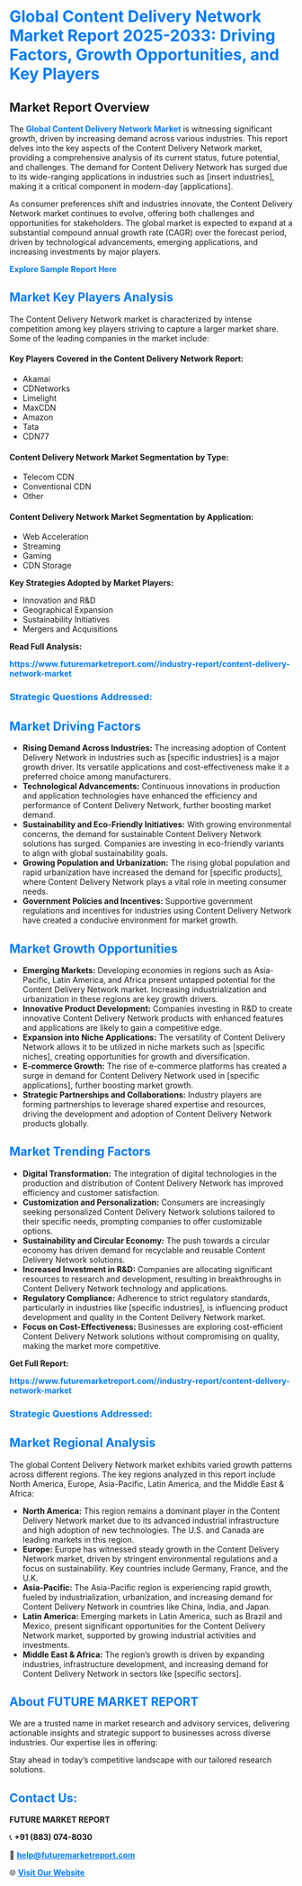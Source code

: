 <h1 style="color: #007BFF;">Global Content Delivery Network Market Report 2025-2033: Driving Factors, Growth Opportunities, and Key Players</h1>

<section id="overview">
<h2>Market Report Overview</h2>
<p>The <a href="https://www.futuremarketreport.com//industry-report/content-delivery-network-market" style="color: #007BFF; text-decoration: none;"><strong>Global Content Delivery Network Market</strong></a> is witnessing significant growth, driven by increasing demand across various industries. This report delves into the key aspects of the Content Delivery Network market, providing a comprehensive analysis of its current status, future potential, and challenges. The demand for Content Delivery Network has surged due to its wide-ranging applications in industries such as [insert industries], making it a critical component in modern-day [applications].</p>
<p>As consumer preferences shift and industries innovate, the Content Delivery Network market continues to evolve, offering both challenges and opportunities for stakeholders. The global market is expected to expand at a substantial compound annual growth rate (CAGR) over the forecast period, driven by technological advancements, emerging applications, and increasing investments by major players.</p>
</section>

<section id="overview">
<p><a href="https://www.futuremarketreport.com//request-sample/reportId=54311" style="color: #007BFF; text-decoration: none;"><strong>Explore Sample Report Here</strong></a></p>
</section>

<section id="key-players">
<h2 style="color: #007BFF;">Market Key Players Analysis</h2>
<p>The Content Delivery Network market is characterized by intense competition among key players striving to capture a larger market share. Some of the leading companies in the market include:</p>
<h4>Key Players Covered in the Content Delivery Network Report:</h4>
<ul><li>Akamai</li><li>CDNetworks</li><li>Limelight</li><li>MaxCDN</li><li>Amazon</li><li>Tata</li><li>CDN77</li></ul>
<h4>Content Delivery Network Market Segmentation by Type:</h4>
<ul><li>Telecom CDN</li><li>Conventional CDN</li><li>Other</li></ul>

<h4>Content Delivery Network Market Segmentation by Application:</h4>
<ul><li>Web Acceleration</li><li>Streaming</li><li>Gaming</li><li>CDN Storage</li></ul>
<p><strong>Key Strategies Adopted by Market Players:</strong></p>
<ul>
<li>Innovation and R&D</li>
<li>Geographical Expansion</li>
<li>Sustainability Initiatives</li>
<li>Mergers and Acquisitions</li>
</ul>
</section>

<section>
<p><strong>Read Full Analysis: </strong></p><a href="https://www.futuremarketreport.com//industry-report/content-delivery-network-market" style="color: #007BFF; text-decoration: none;"><strong>https://www.futuremarketreport.com//industry-report/content-delivery-network-market</strong></a>
<h3 style="color: #007BFF;">Strategic Questions Addressed:</h3>
</section>

<section id="driving-factors">
<h2 style="color: #007BFF;">Market Driving Factors</h2>
<ul>
<li><strong>Rising Demand Across Industries:</strong> The increasing adoption of Content Delivery Network in industries such as [specific industries] is a major growth driver. Its versatile applications and cost-effectiveness make it a preferred choice among manufacturers.</li>
<li><strong>Technological Advancements:</strong> Continuous innovations in production and application technologies have enhanced the efficiency and performance of Content Delivery Network, further boosting market demand.</li>
<li><strong>Sustainability and Eco-Friendly Initiatives:</strong> With growing environmental concerns, the demand for sustainable Content Delivery Network solutions has surged. Companies are investing in eco-friendly variants to align with global sustainability goals.</li>
<li><strong>Growing Population and Urbanization:</strong> The rising global population and rapid urbanization have increased the demand for [specific products], where Content Delivery Network plays a vital role in meeting consumer needs.</li>
<li><strong>Government Policies and Incentives:</strong> Supportive government regulations and incentives for industries using Content Delivery Network have created a conducive environment for market growth.</li>
</ul>
</section>

<section id="growth-opportunities">
<h2 style="color: #007BFF;">Market Growth Opportunities</h2>
<ul>
<li><strong>Emerging Markets:</strong> Developing economies in regions such as Asia-Pacific, Latin America, and Africa present untapped potential for the Content Delivery Network market. Increasing industrialization and urbanization in these regions are key growth drivers.</li>
<li><strong>Innovative Product Development:</strong> Companies investing in R&D to create innovative Content Delivery Network products with enhanced features and applications are likely to gain a competitive edge.</li>
<li><strong>Expansion into Niche Applications:</strong> The versatility of Content Delivery Network allows it to be utilized in niche markets such as [specific niches], creating opportunities for growth and diversification.</li>
<li><strong>E-commerce Growth:</strong> The rise of e-commerce platforms has created a surge in demand for Content Delivery Network used in [specific applications], further boosting market growth.</li>
<li><strong>Strategic Partnerships and Collaborations:</strong> Industry players are forming partnerships to leverage shared expertise and resources, driving the development and adoption of Content Delivery Network products globally.</li>
</ul>
</section>

<section id="trending-factors">
<h2 style="color: #007BFF;">Market Trending Factors</h2>
<ul>
<li><strong>Digital Transformation:</strong> The integration of digital technologies in the production and distribution of Content Delivery Network has improved efficiency and customer satisfaction.</li>
<li><strong>Customization and Personalization:</strong> Consumers are increasingly seeking personalized Content Delivery Network solutions tailored to their specific needs, prompting companies to offer customizable options.</li>
<li><strong>Sustainability and Circular Economy:</strong> The push towards a circular economy has driven demand for recyclable and reusable Content Delivery Network solutions.</li>
<li><strong>Increased Investment in R&D:</strong> Companies are allocating significant resources to research and development, resulting in breakthroughs in Content Delivery Network technology and applications.</li>
<li><strong>Regulatory Compliance:</strong> Adherence to strict regulatory standards, particularly in industries like [specific industries], is influencing product development and quality in the Content Delivery Network market.</li>
<li><strong>Focus on Cost-Effectiveness:</strong> Businesses are exploring cost-efficient Content Delivery Network solutions without compromising on quality, making the market more competitive.</li>
</ul>
</section>

<section>
<p><strong>Get Full Report: </strong></p><a href="https://www.futuremarketreport.com//industry-report/content-delivery-network-market" style="color: #007BFF; text-decoration: none;"><strong>https://www.futuremarketreport.com//industry-report/content-delivery-network-market</strong></a>
<h3 style="color: #007BFF;">Strategic Questions Addressed:</h3>
</section>


<section id="regional-analysis">
<h2 style="color: #007BFF;">Market Regional Analysis</h2>
<p>The global Content Delivery Network market exhibits varied growth patterns across different regions. The key regions analyzed in this report include North America, Europe, Asia-Pacific, Latin America, and the Middle East & Africa:</p>
<ul>
<li><strong>North America:</strong> This region remains a dominant player in the Content Delivery Network market due to its advanced industrial infrastructure and high adoption of new technologies. The U.S. and Canada are leading markets in this region.</li>
<li><strong>Europe:</strong> Europe has witnessed steady growth in the Content Delivery Network market, driven by stringent environmental regulations and a focus on sustainability. Key countries include Germany, France, and the U.K.</li>
<li><strong>Asia-Pacific:</strong> The Asia-Pacific region is experiencing rapid growth, fueled by industrialization, urbanization, and increasing demand for Content Delivery Network in countries like China, India, and Japan.</li>
<li><strong>Latin America:</strong> Emerging markets in Latin America, such as Brazil and Mexico, present significant opportunities for the Content Delivery Network market, supported by growing industrial activities and investments.</li>
<li><strong>Middle East & Africa:</strong> The region’s growth is driven by expanding industries, infrastructure development, and increasing demand for Content Delivery Network in sectors like [specific sectors].</li>
</ul>
</section>

<footer>
<h2 style="color: #007BFF;">About FUTURE MARKET REPORT</h2>
<p>We are a trusted name in market research and advisory services, delivering actionable insights and strategic support to businesses across diverse industries. Our expertise lies in offering:</p>

<p>Stay ahead in today’s competitive landscape with our tailored research solutions.</p>

<h2 style="color: #007BFF;">Contact Us:</h2>
<p><strong>FUTURE MARKET REPORT</strong></p>
<p>📞 <strong>+91 (883) 074-8030</strong></p>
<p>📧 <strong><a href="mailto:help@futuremarketreport.com" style="color: #007BFF;">help@futuremarketreport.com</a></strong></p>
<p>🌐 <strong><a href="https://www.futuremarketreport.com/" style="color: #007BFF;">Visit Our Website</a></strong></p>
</footer>